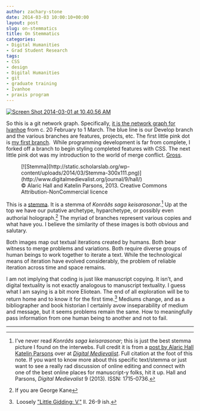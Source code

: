 ```yaml
---
author: zachary-stone
date: 2014-03-03 10:00:10+00:00
layout: post
slug: on-stemmatics
title: On Stemmatics
categories:
- Digital Humanities
- Grad Student Research
tags:
- CSS
- design
- Digital Humanities
- git
- graduate training
- Ivanhoe
- praxis program
---
```


[![Screen Shot 2014-03-01 at 10.40.56 AM](http://static.scholarslab.org/wp-content/uploads/2014/03/Screen-Shot-2014-03-01-at-10.40.56-AM-300x87.png)](http://static.scholarslab.org/wp-content/uploads/2014/03/Screen-Shot-2014-03-01-at-10.40.56-AM.png)

So this is a git network graph. Specifically, [it is the network graph for Ivanhoe](https://github.com/scholarslab/ivanhoe/network) from c. 20 February to 1 March. The blue line is our Develop branch and the various branches are features, projects, etc. The first little pink dot is [my first branch](https://github.com/scholarslab/ivanhoe/tree/feature/zachcss).  While programming development is far from complete, I forked off a branch to begin styling completed features with CSS. The next little pink dot was my introduction to the world of merge conflict. [Gross](https://github.com/scholarslab/ivanhoe/commit/732aae83d3b67a182daad60a357ef9e927ea61dc).

<figure>
  [![Stemma](http://static.scholarslab.org/wp-content/uploads/2014/03/Stemma-300x111.png)](http://www.digitalmedievalist.org/journal/9/hall/)
  <figcaption>
 © Alaric Hall and Katelin Parsons, 2013. Creative Commons Attribution-NonCommercial licence
</figcaption>

</figure>

This is a [stemma](http://en.wikipedia.org/wiki/Textual_criticism#Stemmatics). It is a stemma of _Konráðs saga keisarasonar._[^1] Up at the top we have our putative archetype, hyparchetype, or possibly even authorial holograph.[^2] The myriad of branches represent various copies and what have you. I believe the similarity of these images is both obvious and salutary.

Both images map out textual iterations created by humans. Both bear witness to merge problems and variations. Both require diverse groups of human beings to work together to iterate a text. While the technological means of iteration have evolved considerably, the problem of reliable iteration across time and space remains.

I am not implying that coding is just like manuscript copying. It isn’t, and digital textuality is not exactly analogous to manuscript textuality. I guess what I am saying is a bit more Eliotean. The end of all exploration will be to return home and to know it for the first time.[^3] Mediums change, and as a bibliographer and book historian I certainly avow inseparability of medium and message, but it seems problems remain the same. How to meaningfully pass information from one human being to another and not to fail.







* * *







[^1]: I’ve never read _Konráðs saga keisarasonar_; this is just the best stemma picture I found on the interwebs. Full credit it is from a [post by Alaric Hall Katelin Parsons](http://www.digitalmedievalist.org/journal/9/hall/) over at [_Digital Medievalist_](http://www.digitalmedievalist.org). Full citation at the foot of this note. If you want to know more about this specific text/stemma or just want to see a really rad discussion of online editing and connect with one of the best online places for manuscript-y folks, hit it up. Hall and Parsons, _Digital Medievalist_ 9 (2013). ISSN: 1715-0736.








[^2]: If you are George Kane








[^3]: Loosely ["Little Gidding: V,"](http://www.columbia.edu/itc/history/winter/w3206/edit/tseliotlittlegidding.html) ll. 26-9 ish.
